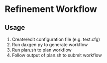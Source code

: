 Refinement Workflow
===================

Usage
-----
1. Create/edit configuration file (e.g. test.cfg)
2. Run daxgen.py to generate workflow
3. Run plan.sh to plan workflow
4. Follow output of plan.sh to submit workflow

